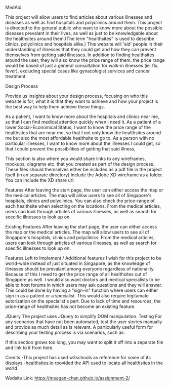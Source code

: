 MedAid

This project will allow users to find articles about various illnesses and diseases as well as find hospitals and polyclinics around them. This project is directed to the general public who want to know more about the possible diseases prevalant in their lives, as well as just to be knowledgable about the healthsites around them.(The term "healthsites" is used to describe clinics, polyclinics and hospitals alike.) This website will 'aid' people in their understanding of illnesses that they could get and how they can prevent themselves from getting said illnesses.
In addition to finding healthsites around the user, they will also know the price range of them. the price range would be based of just a general consultation for walk-in illnesses (ie. flu, fever), excluding special cases like gynacologist services and cancer treatment.

Design Process

Provide us insights about your design process, focusing on who this website is for, what it is that they want to achieve and how your project is the best way to help them achieve these things.

As a patient, I want to know more about the hospitals and clinics near me, so that I can find medical attention quickly when I need it. As a patient of a lower Social-Economical Status, I want to know the price range of the healthsites that are near me, so that I not only know the healthsites around me but also the most affordable healthsite to go to. As a person with no particular illnesses, I want to know more about the illnesses I could get, so that I could prevent the possibilities of getting that said illness,


This section is also where you would share links to any wireframes, mockups, diagrams etc. that you created as part of the design process. These files should themselves either be included as a pdf file in the project itself (in an separate directory) Include the Adobe XD wireframe as a folder. You can include the XD share url.

Features
After leaving the start page, the user can either access the map or the medical articles. The map will allow users to see all of Singapore's hospitals, clinics and polyclinics. You can also check the price-range of each healthsite when selecting on the locations. From the medical articles, users can look through articles of various illnesses, as well as search for soecific illnesses to look up on.

Existing Features
After leaving the start page, the user can either access the map or the medical articles. The map will allow users to see all of Singapore's hospitals, clinics and polyclinics. From the medical articles, users can look through articles of various illnesses, as well as search for soecific illnesses to look up on.

Features Left to Implement / Additional features
I wish for this project to be world-wide instead of just situated in Singapore, as the knowledge of illnesses should be prevalant among everyone regardless of nationality. Because of this I need to get the price range of all healthsites out of Singapore as well.
I would also want doctors and medical specialists to be able to host forums in which users may ask questions and they will answer.
This could be done by having a "sign-in" function where users can either sign in as a patient or a specialist. This would also require legitamate autorization on the specialist's part.
Due to lack of time and resources, the price-range of healthsites has not become an existing feature.

JQuery
The project uses JQuery to simplify DOM manipulation.
Testing
For any scenarios that have not been automated, test the user stories manually and provide as much detail as is relevant. A particularly useful form for describing your testing process is via scenarios, such as:


If this section grows too long, you may want to split it off into a separate file and link to it from here.

Credits
-This project has used w3schools as reference for some of its displays
-healthsites.io rpovided the API used to locate all healthsites in the world

Wedsite Link:
https://meagan-chan.github.io/assignment-2/
